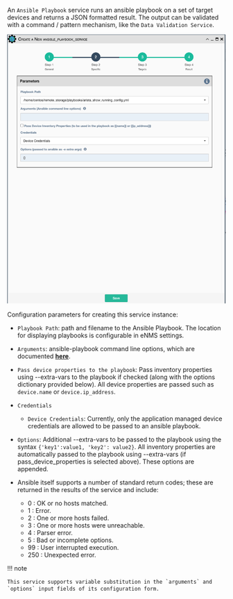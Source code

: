 An `Ansible Playbook` service runs an ansible playbook on a set of target
devices and returns a JSON formatted result. The output can be validated
with a command / pattern mechanism, like the `Data Validation Service`.

![Ansible Playbook Service](../../_static/automation/service_types/ansible_playbook.png)

Configuration parameters for creating this service instance:

- `Playbook Path`: path and filename to the Ansible Playbook. The
  location for displaying playbooks is configurable in eNMS settings.
- `Arguments`: ansible-playbook command line options, which are
  documented **[here](https://docs.ansible.com/ansible/latest/cli/ansible-playbook.html)**.
- `Pass device properties to the playbook`: Pass inventory properties
  using --extra-vars to the playbook if checked (along with the
  options dictionary provided below). All device properties are passed
  such as `device.name` or `device.ip_address`.
- `Credentials` 

    - `Device Credentials`: Currently, only the application managed device
       credentials are allowed to be passed to an ansible playbook.
  
- `Options`: Additional --extra-vars to be passed to the playbook
  using the syntax `{'key1':value1, 'key2': value2}`. All inventory
  properties are automatically passed to the playbook using
  --extra-vars (if pass_device_properties is selected above). These
  options are appended.
- Ansible itself supports a number of standard return codes; these are
  returned in the results of the service and include:
    -   0 : OK or no hosts matched.
    -   1 : Error.
    -   2 : One or more hosts failed.
    -   3 : One or more hosts were unreachable.
    -   4 : Parser error.
    -   5 : Bad or incomplete options.
    -   99 : User interrupted execution.
    -   250 : Unexpected error.

!!! note

    This service supports variable substitution in the `arguments` and
    `options` input fields of its configuration form.


